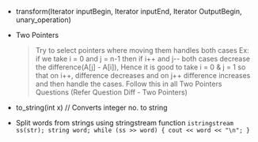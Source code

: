 - transform(Iterator inputBegin, Iterator inputEnd, Iterator OutputBegin, unary_operation)
- Two Pointers

  > Try to select pointers where moving them handles both cases
  > Ex: if we take i = 0 and j = n-1 then if i++ and j-- both cases
  > decrease the difference(A[j] - A[i]), Hence it is good to take
  > i = 0 & j = 1 so that on i++, difference decreases and on j++
  > difference increases and then handle the cases.
  > Follow this in all Two Pointers Questions
  > (Refer Question Diff - Two Pointers)

- to_string(int x) // Converts integer no. to string

- Split words from strings using stringstream function
  `istringstream ss(str); string word; while (ss >> word) { cout << word << "\n"; }`
